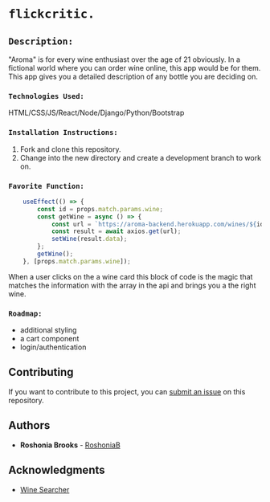 # `flickcritic.`

## `Description:`

"Aroma" is for every wine enthusiast over the age of 21 obviously. In a fictional world where you can order wine online, this app would be for them. This app gives you a detailed description of any bottle you are deciding on.  

### `Technologies Used:`

HTML/CSS/JS/React/Node/Django/Python/Bootstrap

### `Installation Instructions:`

1. Fork and clone this repository.
1. Change into the new directory and create a development branch to work on.



### `Favorite Function:`
```javascript
	useEffect(() => {
		const id = props.match.params.wine;
		const getWine = async () => {
			const url = `https://aroma-backend.herokuapp.com/wines/${id}`;
			const result = await axios.get(url);
			setWine(result.data);
		};
		getWine();
	}, [props.match.params.wine]);
```
When a user clicks on the a wine card this block of code is the magic that matches the information with the array in the api and brings you a the right wine.
### `Roadmap:`
- additional styling
- a cart component
- login/authentication

## Contributing

If you want to contribute to this project, you can [submit an issue](https://github.com/aroma-frontend/issues) on this repository.

## Authors

- **Roshonia Brooks** - [RoshoniaB](https://github.com/RoshoniaB)

## Acknowledgments
- [Wine Searcher](https://www.wine-searcher.com/)